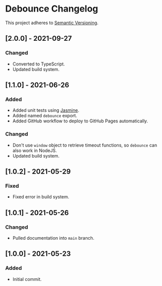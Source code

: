 # Debounce Changelog

This project adheres to [Semantic Versioning](https://semver.org/spec/v2.0.0.html).

## [2.0.0] - 2021-09-27

### Changed

* Converted to TypeScript.
* Updated build system.

## [1.1.0] - 2021-06-26

### Added

* Added unit tests using [Jasmine](https://jasmine.github.io/).
* Added named `debounce` export.
* Added GitHub workflow to deploy to GitHub Pages automatically.

### Changed

* Don't use `window` object to retrieve timeout functions, so `debounce` can also work in NodeJS.
* Updated build system.

## [1.0.2] - 2021-05-29

### Fixed

* Fixed error in build system.

## [1.0.1] - 2021-05-26

### Changed

* Pulled documentation into `main` branch.

## [1.0.0] - 2021-05-23

### Added

* Initial commit.
